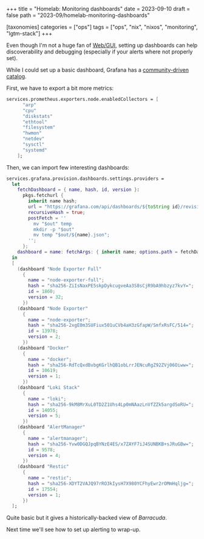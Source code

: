 +++
title = "Homelab: Monitoring dashboards"
date = 2023-09-10
draft = false
path = "2023-09/homelab-monitoring-dashboards"

[taxonomies]
categories = ["ops"]
tags = ["ops", "nix", "nixos", "monitoring", "lgtm-stack"]
+++

Even though I'm not a huge fan of [Web/GUI](@/2023-09-06_homelab-monitoring-introduction.md),
setting up dashboards can help discoverability and debugging (especially if your alerts where not properly set).

While I could set up a basic dashboard, Grafana has a [community-driven catalog](https://grafana.com/grafana/dashboards/).

First, we have to export a bit more metrics:

```nix
services.prometheus.exporters.node.enabledCollectors = [
      "arp"
      "cpu"
      "diskstats"
      "ethtool"
      "filesystem"
      "hwmon"
      "netdev"
      "sysctl"
      "systemd"
    ];
```

Then, we can import few interesting dashboards:

```nix
services.grafana.provision.dashboards.settings.providers =
  let
    fetchDashboard = { name, hash, id, version }:
      pkgs.fetchurl {
        inherit name hash;
        url = "https://grafana.com/api/dashboards/${toString id}/revisions/${toString version}/download";
        recursiveHash = true;
        postFetch = ''
          mv "$out" temp
          mkdir -p "$out"
          mv temp "$out/${name}.json";
        '';
      };
    dashboard = name: fetchArgs: { inherit name; options.path = fetchDashboard fetchArgs; };
  in
  [
    (dashboard "Node Exporter Full"
      {
        name = "node-exporter-full";
        hash = "sha256-ZiIsNaxPE5skpDykcugveAa3S8sCjR9bA9hbzyz7kvY=";
        id = 1860;
        version = 32;
      })
    (dashboard "Node Exporter"
      {
        name = "node-exporter";
        hash = "sha256-2xgE0m3SUFiux501uCVb4aH3zGfapW/SmfxRsFC/514=";
        id = 13978;
        version = 2;
      })
    (dashboard "Docker"
      {
        name = "docker";
        hash = "sha256-RdTcQxdBvbgKGrlhQB1obLrrJENcuRgZ92ZVj06Oiww=";
        id = 10619;
        version = 1;
      })
    (dashboard "Loki Stack"
      {
        name = "loki";
        hash = "sha256-9kM8MrXuL0TD2Z1Uhs4Lp0mNAazLnVfZZk5argdSoRU=";
        id = 14055;
        version = 5;
      })
    (dashboard "AlertManager"
      {
        name = "alertmanager";
        hash = "sha256-Yvw0DGQJpqBYNzE4ES/x7ZAYF7iJ4SUNBKB+sJRuGBw=";
        id = 9578;
        version = 4;
      })
    (dashboard "Restic"
      {
        name = "restic";
        hash = "sha256-XDYT2VAJQ97rRO3kIysH7X980YCFhyEwr2rOMmHqljg=";
        id = 17554;
        version = 1;
      })
  ];
```

Quite basic but it gives a historically-backed view of _Barracuda_.

Next time we'll see how to set up alerting to wrap-up.

